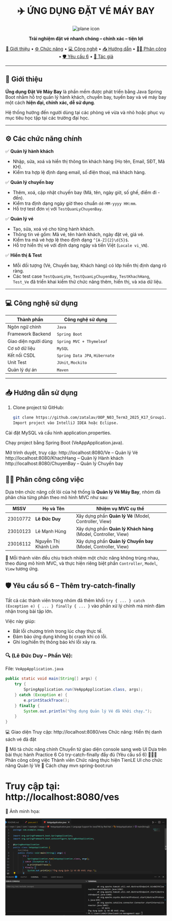 <h1 align="center">✈️ ỨNG DỤNG ĐẶT VÉ MÁY BAY</h1>

<p align="center">
  <img src="https://cdn-icons-png.flaticon.com/512/34/34627.png" width="100" alt="plane icon" />
</p>

<p align="center"><strong>Trải nghiệm đặt vé nhanh chóng – chính xác – tiện lợi</strong></p>

<p align="center">
  <a href="#giới-thiệu">📘 Giới thiệu</a> • 
  <a href="#chức-năng">⚙️ Chức năng</a> • 
  <a href="#công-nghệ">💻 Công nghệ</a> • 
  <a href="#hướng-dẫn">📥 Hướng dẫn</a> • 
  <a href="#phân-công">🧑‍💻 Phân công</a> • 
  <a href="#yêu-cầu-6">🛡️ Yêu cầu 6</a> • 
  <a href="#tác-giả">👤 Tác giả</a>
</p>

---

## 📘 Giới thiệu <a name="giới-thiệu"></a>

**Ứng dụng Đặt Vé Máy Bay** là phần mềm được phát triển bằng Java Spring Boot nhằm hỗ trợ quản lý hành khách, chuyến bay, tuyến bay và vé máy bay một cách **hiện đại, chính xác, dễ sử dụng**.

Hệ thống hướng đến người dùng tại các phòng vé vừa và nhỏ hoặc phục vụ mục tiêu học tập tại các trường đại học.

---

## ⚙️ Các chức năng chính <a name="chức-năng"></a>

✅ **Quản lý hành khách**

- Nhập, sửa, xoá và hiển thị thông tin khách hàng (Họ tên, Email, SĐT, Mã KH).
- Kiểm tra hợp lệ định dạng email, số điện thoại, mã khách hàng.

✅ **Quản lý chuyến bay**

- Thêm, xoá, cập nhật chuyến bay (Mã, tên, ngày giờ, số ghế, điểm đi - đến).
- Kiểm tra định dạng ngày giờ theo chuẩn `dd-MM-yyyy HH:mm`.
- Hỗ trợ test đơn vị với `TestQuanLyChuyenBay`.

✅ **Quản lý vé**

- Tạo, sửa, xoá vé cho từng hành khách.
- Thông tin vé gồm: Mã vé, tên hành khách, ngày đặt vé, giá vé.
- Kiểm tra mã vé hợp lệ theo định dạng `^[A-Z]{2}\d{5}$`.
- Hỗ trợ hiển thị vé với định dạng ngày và tiền Việt (`Locale vi_VN`).

✅ **Hiển thị & Test**

- Mỗi đối tượng (Vé, Chuyến bay, Khách hàng) có lớp hiển thị định dạng rõ ràng.
- Các test case `TestQuanLyVe`, `TestQuanLyChuyenBay`, `TestKhachHang`, `Test_Ve` đã triển khai kiểm thử chức năng thêm, hiển thị, và xóa dữ liệu.

---

## 💻 Công nghệ sử dụng <a name="công-nghệ"></a>

| Thành phần           | Công nghệ sử dụng              |
| -------------------- | ------------------------------ |
| Ngôn ngữ chính       | `Java`                         |
| Framework Backend    | `Spring Boot`                  |
| Giao diện người dùng | `Spring MVC + Thymeleaf`       |
| Cơ sở dữ liệu        | `MySQL`                        |
| Kết nối CSDL         | `Spring Data JPA`, `Hibernate` |
| Unit Test            | `JUnit`, `Mockito`             |
| Quản lý dự án        | `Maven`                        |

---

## 📥 Hướng dẫn sử dụng <a name="hướng-dẫn"></a>

1. Clone project từ GitHub:

   ```bash
   git clone https://github.com/zatalav/OOP_N03_Term3_2025_K17_Group1.git
   Import project vào IntelliJ IDEA hoặc Eclipse.
   ```

Cài đặt MySQL và cấu hình application.properties.

Chạy project bằng Spring Boot (VeAppApplication.java).

Mở trình duyệt, truy cập:
http://localhost:8080/Ve – Quản lý Vé
http://localhost:8080/KhachHang – Quản lý Hành khách
http://localhost:8080/ChuyenBay – Quản lý Chuyến bay

## 🧑‍💻 Phân công công việc <a name="phân-công"></a>

Dựa trên chức năng cốt lõi của hệ thống là **Quản lý Vé Máy Bay**, nhóm đã phân chia từng phần theo mô hình MVC như sau:

| MSSV     | Họ và Tên             | Nhiệm vụ MVC cụ thể                                            |
| -------- | --------------------- | -------------------------------------------------------------- |
| 23010772 | **Lê Đức Duy**        | Xây dựng phần **Quản lý Vé** (Model, Controller, View)         |
| 23010123 | Lê Mạnh Hùng          | Xây dựng phần **Quản lý Khách hàng** (Model, Controller, View) |
| 23016112 | Nguyễn Thị Khánh Linh | Xây dựng phần **Quản lý Chuyến bay** (Model, Controller, View) |

📌 Mỗi thành viên đều chịu trách nhiệm một chức năng không trùng nhau, theo đúng mô hình MVC, và thực hiện riêng biệt phần `Controller`, `Model`, `View` tương ứng.

## 🛡️ Yêu cầu số 6 – Thêm try-catch-finally <a name="yêu-cầu-6"></a>

Tất cả các thành viên trong nhóm đã thêm khối `try { ... } catch (Exception e) { ... } finally { ... }` vào phần xử lý chính mà mình đảm nhận trong bài tập lớn.

Việc này giúp:

- Bắt lỗi chương trình trong lúc chạy thực tế.
- Đảm bảo ứng dụng không bị crash khi có lỗi.
- Ghi log/hiển thị thông báo khi lỗi xảy ra.

### 🔍  (Lê Đức Duy – Phần Vé):

File: `VeAppApplication.java`

```java
public static void main(String[] args) {
    try {
        SpringApplication.run(VeAppApplication.class, args);
    } catch (Exception e) {
        e.printStackTrace();
    } finally {
        System.out.println("Ứng dụng Quản lý Vé đã khởi chạy.");
    }
}
```
💻 Giao diện
Truy cập: http://localhost:8080/ves
Chức năng: Hiển thị danh sách vé đã đặt

🧠 Mô tả chức năng chính
Chuyển từ giao diện console sang web UI
Dựa trên bài thực hành Practice 6
Có try-catch-finally đầy đủ (Yêu cầu số 6)
👨‍👩‍👧 Phân công công việc
Thành viên	Chức năng thực hiện
TienLE	UI cho chức năng Quản lý Vé
🚀 Cách chạy
mvn spring-boot:run
# Truy cập tại: http://localhost:8080/ves
📸 Ảnh minh họa:

![try-catch-finally](src/main/java/com/example/veapp/img/try-catch-example.png)

